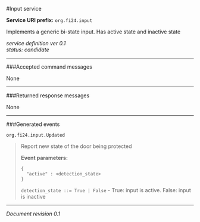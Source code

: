 #Input service

**Service URI prefix:**    `org.fi24.input`

Implements a generic bi-state input. Has active state and inactive state

*service definition ver 0.1*  
*status: candidate*

---

###Accepted command messages

None

---


###Returned response messages

None

---

###Generated events

`org.fi24.input.Updated`
> Report new state of the door being protected
> 
> **Event parameters:**
>```
>{
>   "active" : <detection_state>
>}
>```
>
>`detection_state ::= True | False` - True: input is active. False: input is inactive
>

---

*Document revision 0.1*

